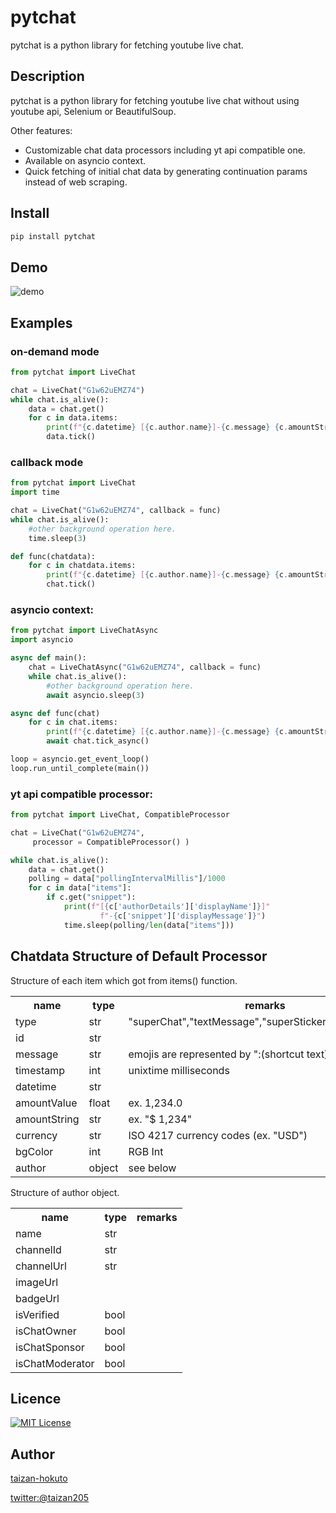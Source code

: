 pytchat
=======

pytchat is a python library for fetching youtube live chat.

## Description
pytchat is a python library for fetching youtube live chat
without using youtube api, Selenium or BeautifulSoup.

Other features:
+ Customizable chat data processors including yt api compatible one.
+ Available on asyncio context. 
+ Quick fetching of initial chat data by generating continuation params
instead of web scraping.

## Install
```python
pip install pytchat
```
## Demo
![demo](https://taizan-hokuto.github.io/statics/demo.gif "demo")

## Examples
### on-demand mode
```python
from pytchat import LiveChat

chat = LiveChat("G1w62uEMZ74")
while chat.is_alive():
    data = chat.get()
    for c in data.items:
        print(f"{c.datetime} [{c.author.name}]-{c.message} {c.amountString}")
        data.tick()
```

### callback mode
```python
from pytchat import LiveChat
import time

chat = LiveChat("G1w62uEMZ74", callback = func)
while chat.is_alive():
    #other background operation here.
    time.sleep(3)

def func(chatdata):
    for c in chatdata.items:
        print(f"{c.datetime} [{c.author.name}]-{c.message} {c.amountString}")
        chat.tick()
```

### asyncio context:
```python
from pytchat import LiveChatAsync
import asyncio

async def main():
    chat = LiveChatAsync("G1w62uEMZ74", callback = func)
    while chat.is_alive():
        #other background operation here.
        await asyncio.sleep(3)

async def func(chat)
    for c in chat.items:
        print(f"{c.datetime} [{c.author.name}]-{c.message} {c.amountString}")
        await chat.tick_async()

loop = asyncio.get_event_loop()
loop.run_until_complete(main())
```


### yt api compatible processor:
```python
from pytchat import LiveChat, CompatibleProcessor

chat = LiveChat("G1w62uEMZ74", 
     processor = CompatibleProcessor() )

while chat.is_alive():
    data = chat.get()
    polling = data["pollingIntervalMillis"]/1000
    for c in data["items"]:
        if c.get("snippet"):
            print(f"[{c['authorDetails']['displayName']}]"
                    f"-{c['snippet']['displayMessage']}")
            time.sleep(polling/len(data["items"]))

```


## Chatdata Structure of Default Processor
Structure of each item which got from items() function.
<table>
  <tr>
    <th>name</th>
    <th>type</th>
    <th>remarks</th>
  </tr>
  <tr>
    <td>type</td>
    <td>str</td>
    <td>"superChat","textMessage","superSticker","newSponsor"</td>
  </tr>
  <tr>
    <td>id</td>
    <td>str</td>
    <td></td>
  </tr>
  <tr>
    <td>message</td>
    <td>str</td>
    <td>emojis are represented by ":(shortcut text):"</td>
  </tr>
  <tr>
    <td>timestamp</td>
    <td>int</td>
    <td>unixtime milliseconds</td>
  </tr>
  <tr>
    <td>datetime</td>
    <td>str</td>
    <td></td>
  </tr>
  <tr>
    <td>amountValue</td>
    <td>float</td>
    <td>ex. 1,234.0</td>
  </tr>
  <tr>
    <td>amountString</td>
    <td>str</td>
    <td>ex. "$ 1,234"</td>
  </tr>
  <tr>
    <td>currency</td>
    <td>str</td>
    <td>ISO 4217 currency codes (ex. "USD")</td>
  </tr>
  <tr>
    <td>bgColor</td>
    <td>int</td>
    <td>RGB Int</td>
  </tr>
  <tr>
    <td>author</td>
    <td>object</td>
    <td>see below</td>
  </tr>
</table>

Structure of author object.
<table>
  <tr>
    <th>name</th>
    <th>type</th>
    <th>remarks</th>
  </tr>
  <tr>
    <td>name</td>
    <td>str</td>
    <td></td>
  </tr>
  <tr>
    <td>channelId</td>
    <td>str</td>
    <td></td>
  </tr>
  <tr>
    <td>channelUrl</td>
    <td>str</td>
    <td></td>
  </tr>
  <tr>
    <td>imageUrl</td>
    <td></td>
    <td></td>
  </tr>
  <tr>
    <td>badgeUrl</td>
    <td></td>
    <td></td>
  </tr>
  <tr>
    <td>isVerified</td>
    <td>bool</td>
    <td></td>
  </tr>
  <tr>
    <td>isChatOwner</td>
    <td>bool</td>
    <td></td>
  </tr>
  <tr>
    <td>isChatSponsor</td>
    <td>bool</td>
    <td></td>
  </tr>
  <tr>
    <td>isChatModerator</td>
    <td>bool</td>
    <td></td>
  </tr>
</table>

## Licence

[![MIT License](http://img.shields.io/badge/license-MIT-blue.svg?style=flat)](LICENSE)

## Author

[taizan-hokuto](https://github.com/taizan-hokuto)

[twitter:@taizan205](https://twitter.com/taizan205)